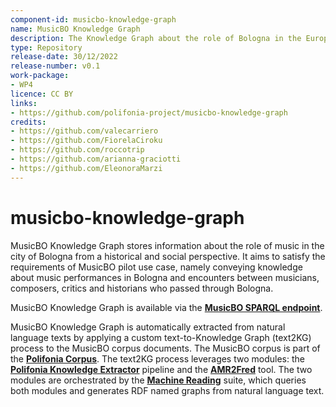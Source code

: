 ```yaml
---
component-id: musicbo-knowledge-graph
name: MusicBO Knowledge Graph
description: The Knowledge Graph about the role of Bologna in the European musical landscape.
type: Repository
release-date: 30/12/2022
release-number: v0.1
work-package: 
- WP4
licence: CC BY
links:
- https://github.com/polifonia-project/musicbo-knowledge-graph
credits:
- https://github.com/valecarriero
- https://github.com/FiorelaCiroku
- https://github.com/roccotrip
- https://github.com/arianna-graciotti
- https://github.com/EleonoraMarzi
---
```


# musicbo-knowledge-graph
MusicBO Knowledge Graph stores information about the role of music in the city of Bologna from a historical and social perspective. It aims to satisfy the requirements of MusicBO pilot use case, namely conveying knowledge about music performances in Bologna and encounters between musicians, composers, critics and historians who passed through Bologna.

MusicBO Knowledge Graph is available via the **[MusicBO SPARQL endpoint](https://polifonia.disi.unibo.it/musicbo/sparql)**.

MusicBO Knowledge Graph is automatically extracted from natural language texts by applying a custom text-to-Knowledge Graph (text2KG) process to the MusicBO corpus documents. The MusicBO corpus is part of the **[Polifonia Corpus](https://github.com/polifonia-project/Polifonia-Corpus)**. The text2KG process leverages two modules: the **[Polifonia Knowledge Extractor](https://github.com/polifonia-project/Polifonia-Knowledge-Extractor)** pipeline and the **[AMR2Fred](https://github.com/infovillasimius/amr2Fred)** tool. The two modules are orchestrated by the **[Machine Reading](https://github.com/anuzzolese/machine-reading)** suite, which queries both modules and generates RDF named graphs from natural language text.
